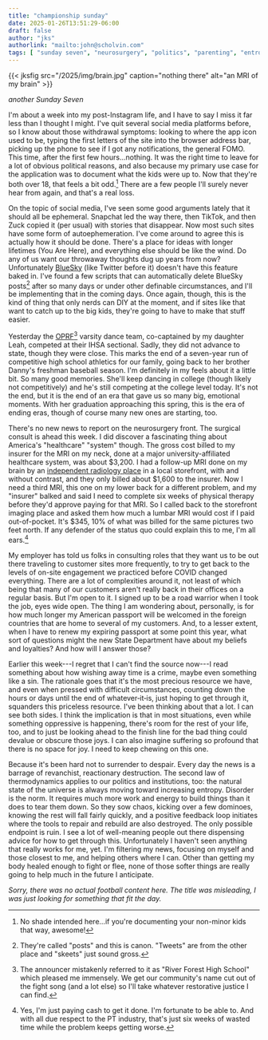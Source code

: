 ```yaml
---
title: "championship sunday"
date: 2025-01-26T13:51:29-06:00
draft: false
author: "jks"
authorlink: "mailto:john@scholvin.com"
tags: [ "sunday seven", "neurosurgery", "politics", "parenting", "entropy" ]
---
```


{{< jksfig src="/2025/img/brain.jpg" caption="nothing there" alt="an MRI of my brain" >}}

_another Sunday Seven_

[](#one)I'm about a week into my post-Instagram life, and I have to say I miss it far less than I thought I might. I've quit several social media platforms before, so I know about those withdrawal symptoms: looking to where the app icon used to be, typing the first letters of the site into the browser address bar, picking up the phone to see if I got any notifications, the general FOMO. This time, after the first few hours...nothing. It was the right time to leave for a lot of obvious political reasons, and also because my primary use case for the application was to document what the kids were up to. Now that they're both over 18, that feels a bit odd.[^1] There are a few people I'll surely never hear from again, and that's a real loss.

[](#two)On the topic of social media, I've seen some good arguments lately that it should all be ephemeral. Snapchat led the way there, then TikTok, and then Zuck copied it (per usual) with stories that disappear. Now most such sites have some form of autoephemeration. I've come around to agree this is actually how it should be done. There's a place for ideas with longer lifetimes (You Are Here), and everything else should be like the wind. Do any of us want our throwaway thoughts dug up years from now? Unfortunately [BlueSky](https://bsky.app/profile/scholvin.com) (like Twitter before it) doesn't have this feature baked in. I've found a few scripts that can automatically delete BlueSky posts[^2] after so many days or under other definable circumstances, and I'll be implementing that in the coming days. Once again, though, this is the kind of thing that only nerds can DIY at the moment, and if sites like that want to catch up to the big kids, they're going to have to make that stuff easier.

[](#three)Yesterday the [OPRF](https://en.wikipedia.org/wiki/Oak_Park_and_River_Forest_High_School)[^3] varsity dance team, co-captained by my daughter Leah, competed at their IHSA sectional. Sadly, they did not advance to state, though they were close. This marks the end of a seven-year run of competitive high school athletics for our family, going back to her brother Danny's freshman baseball season. I'm definitely in my feels about it a little bit. So many good memories. She'll keep dancing in college (though likely not competitively) and he's still competing at the college level today. It's not the end, but it is the end of an era that gave us so many big, emotional moments. With her graduation approaching this spring, this is the era of ending eras, though of course many new ones are starting, too.

[](#four)There's no new news to report on the neurosurgery front. The surgical consult is ahead this week. I did discover a fascinating thing about America's "healthcare" "system" though. The gross cost billed to my insurer for the MRI on my neck, done at a major university-affiliated healthcare system, was about $3,200. I had a follow-up MRI done on my brain by an [independent radiology place](https://brightlightimaging.com/) in a local storefront, with and without contrast, and they only billed about $1,600 to the insurer. Now I need a third MRI, this one on my lower back for a different problem, and my "insurer" balked and said I need to complete six weeks of physical therapy before they'd approve paying for that MRI. So I called back to the storefront imaging place and asked them how much a lumbar MRI would cost if I paid out-of-pocket. It's $345, 10% of what was billed for the same pictures two feet north. If any defender of the status quo could explain this to me, I'm all ears.[^4]

[](#five)My employer has told us folks in consulting roles that they want us to be out there traveling to customer sites more frequently, to try to get back to the levels of on-site engagement we practiced before COVID changed everything. There are a lot of complexities around it, not least of which being that many of our customers aren't really back in their offices on a regular basis. But I'm open to it. I signed up to be a road warrior when I took the job, eyes wide open. The thing I am wondering about, personally, is for how much longer my American passport will be welcomed in the foreign countries that are home to several of my customers. And, to a lesser extent, when I have to renew my expiring passport at some point this year, what sort of questions might the new State Department have about my beliefs and loyalties? And how will I answer those?

[](#six)Earlier this week---I regret that I can't find the source now---I read something about how wishing away time is a crime, maybe even something like a sin. The rationale goes that it's the most precious resource we have, and even when pressed with difficult circumstances, counting down the hours or days until the end of whatever&#8209;it&#8209;is, just hoping to get through it, squanders this priceless resource. I've been thinking about that a lot. I can see both sides. I think the implication is that in most situations, even while something oppressive is happening, there's room for the rest of your life, too, and to just be looking ahead to the finish line for the bad thing could devalue or obscure those joys. I can also imagine suffering so profound that there is no space for joy. I need to keep chewing on this one.

[](#seven)Because it's been hard not to surrender to despair. Every day the news is a barrage of revanchist, reactionary destruction. The second law of thermodynamics applies to our politics and institutions, too: the natural state of the universe is always moving toward increasing entropy. Disorder is the norm. It requires much more work and energy to build things than it does to tear them down. So they sow chaos, kicking over a few dominoes, knowing the rest will fall fairly quickly, and a positive feedback loop initiates where the tools to repair and rebuild are also destroyed. The only possible endpoint is ruin. I see a lot of well-meaning people out there dispensing advice for how to get through this. Unfortunately I haven't seen anything that really works for me, yet. I'm filtering my news, focusing on myself and those closest to me, and helping others where I can. Other than getting my body healed enough to fight or flee, none of those softer things are really going to help much in the future I anticipate.

_Sorry, there was no actual football content here. The title was misleading, I was just looking for something that fit the day._

[^1]: No shade intended here...if you're documenting your non-minor kids that way, awesome!
[^2]: They're called "posts" and this is canon. "Tweets" are from the other place and "skeets" just sound gross.
[^3]: The announcer mistakenly referred to it as "River Forest High School" which pleased me immensely. We get our community's name cut out of the fight song (and a lot else) so I'll take whatever restorative justice I can find.
[^4]: Yes, I'm just paying cash to get it done. I'm fortunate to be able to. And with all due respect to the PT industry, that's just six weeks of wasted time while the problem keeps getting worse.
